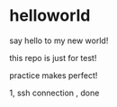 # helloworld

say hello to my new world!

this repo is just for test!

practice makes perfect!

1, ssh connection , done
